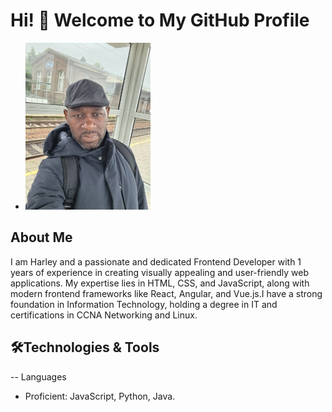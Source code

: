 # Hi! 👋 Welcome to My GitHub Profile

- <img src="./img/harley.jpeg" width="200" alt="harley's photo" />

## About Me

I am Harley and a passionate and dedicated Frontend Developer with 1 years of
experience in creating visually appealing and user-friendly web applications. My
expertise lies in HTML, CSS, and JavaScript, along with modern frontend
frameworks like React, Angular, and Vue.js.I have a strong foundation in
Information Technology, holding a degree in IT and certifications in CCNA
Networking and Linux.

## 🛠️Technologies & Tools

-- Languages

- Proficient: JavaScript, Python, Java.
